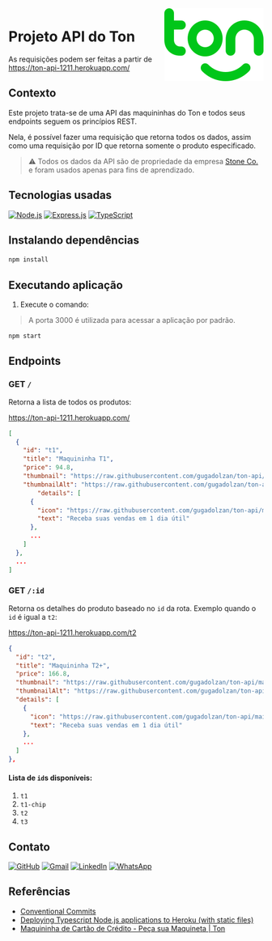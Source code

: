 <a href="https://www.ton.com.br/" target="_blank">
  <img src="./ton.svg" alt="Ton logo" align="right">
</a>

# Projeto API do Ton

As requisições podem ser feitas a partir de https://ton-api-1211.herokuapp.com/

## Contexto

Este projeto trata-se de uma API das maquininhas do Ton e todos seus endpoints seguem os princípios REST.

Nela, é possível fazer uma requisição que retorna todos os dados, assim como uma requisição por ID que retorna somente o produto especificado.

> :warning: Todos os dados da API são de propriedade da empresa [Stone Co.](https://www.stone.co/) e foram usados apenas para fins de aprendizado.

## Tecnologias usadas

[![Node.js](https://img.shields.io/badge/Node.js-00C619?style=for-the-badge&logo=node.js&logoColor=white)](https://nodejs.org/)
[![Express.js](https://img.shields.io/badge/Express.js-00C619?style=for-the-badge)](https://expressjs.com/)
[![TypeScript](https://img.shields.io/badge/TypeScript-00C619?style=for-the-badge&logo=typescript&logoColor=white)](https://www.typescriptlang.org/)

## Instalando dependências

```bash
npm install
```

## Executando aplicação

1. Execute o comando:

> A porta 3000 é utilizada para acessar a aplicação por padrão.

```bash
npm start
```

## Endpoints

### GET `/`

Retorna a lista de todos os produtos:

https://ton-api-1211.herokuapp.com/

```json
[
  {
    "id": "t1",
    "title": "Maquininha T1",
    "price": 94.8,
    "thumbnail": "https://raw.githubusercontent.com/gugadolzan/ton-api/main/assets/frontview/t1.png",
    "thumbnailAlt": "https://raw.githubusercontent.com/gugadolzan/ton-api/main/assets/sideview/t1.png",
        "details": [
      {
        "icon": "https://raw.githubusercontent.com/gugadolzan/ton-api/main/assets/icons/calendar.png",
        "text": "Receba suas vendas em 1 dia útil"
      },
      ...
    ]
  },
  ...
]
```

### GET `/:id`

Retorna os detalhes do produto baseado no `id` da rota. Exemplo quando o `id` é igual a `t2`:

https://ton-api-1211.herokuapp.com/t2

```json
{
  "id": "t2",
  "title": "Maquininha T2+",
  "price": 166.8,
  "thumbnail": "https://raw.githubusercontent.com/gugadolzan/ton-api/main/assets/frontview/t2.png",
  "thumbnailAlt": "https://raw.githubusercontent.com/gugadolzan/ton-api/main/assets/sideview/t2.png",
  "details": [
    {
      "icon": "https://raw.githubusercontent.com/gugadolzan/ton-api/main/assets/icons/calendar.png",
      "text": "Receba suas vendas em 1 dia útil"
    },
    ...
  ]
},
```

#### Lista de `id`s disponíveis:

1.  `t1`
2.  `t1-chip`
3.  `t2`
4.  `t3`

## Contato

[![GitHub](https://img.shields.io/badge/GitHub-00C619?style=for-the-badge&logo=github&logoColor=white)](https://github.com/gugadolzan)
[![Gmail](https://img.shields.io/badge/Gmail-00C619?style=for-the-badge&logo=gmail&logoColor=white)](mailto:gudolzan@gmail.com)
[![LinkedIn](https://img.shields.io/badge/LinkedIn-00C619?style=for-the-badge&logo=linkedin&logoColor=white)](https://www.linkedin.com/in/gustavo-dolzan/)
[![WhatsApp](https://img.shields.io/badge/WhatsApp-00C619?style=for-the-badge&logo=whatsapp&logoColor=white)](https://api.whatsapp.com/send?phone=5547989167878)

## Referências

- [Conventional Commits](https://www.conventionalcommits.org/en/v1.0.0/)
- [Deploying Typescript Node.js applications to Heroku (with static files)](https://medium.com/developer-rants/deploying-typescript-node-js-applications-to-heroku-81dd75424ce0)
- [Maquininha de Cartão de Crédito - Peça sua Maquineta | Ton](https://www.ton.com.br/)
